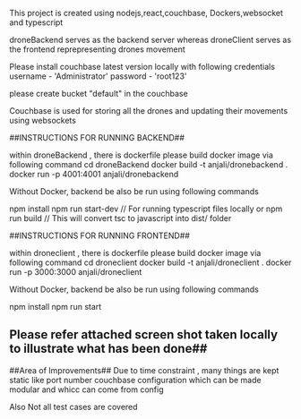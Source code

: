 This project is created using nodejs,react,couchbase, Dockers,websocket and typescript

droneBackend serves as the backend server whereas droneClient serves as the frontend reprepresenting drones movement

Please install couchbase latest version locally with following credentials
username - 'Administrator'
password - 'root123'

please create bucket "default" in the couchbase

Couchbase is used for storing all the drones and updating their movements using websockets

##INSTRUCTIONS FOR RUNNING BACKEND##

within droneBackend , there is dockerfile please build docker image via following command
cd droneBackend
docker build -t anjali/dronebackend .
docker run -p 4001:4001 anjali/dronebackend 

Without Docker, backend be also be run using following commands

npm install
npm run start-dev // For running typescript files locally
or
npm run build // This will convert tsc to javascript into dist/ folder 

##INSTRUCTIONS FOR RUNNING FRONTEND##

within droneclient , there is dockerfile please build docker image via following command
cd droneclient
docker build -t anjali/droneclient .
docker run -p 3000:3000 anjali/droneclient 

Without Docker, backend be also be run using following commands

npm install
npm run start  

## Please refer attached screen shot taken locally to illustrate what has been done##

##Area of Improvements##
Due to time constraint , many things are kept static like port number couchbase configuration which can be made modular and whicc can come from config

Also Not all test cases are covered

